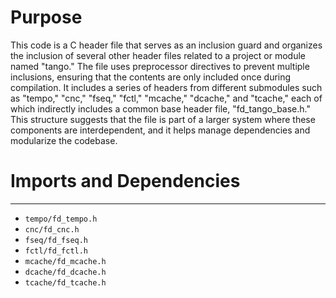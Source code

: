 # Purpose
This code is a C header file that serves as an inclusion guard and organizes the inclusion of several other header files related to a project or module named "tango." The file uses preprocessor directives to prevent multiple inclusions, ensuring that the contents are only included once during compilation. It includes a series of headers from different submodules such as "tempo," "cnc," "fseq," "fctl," "mcache," "dcache," and "tcache," each of which indirectly includes a common base header file, "fd_tango_base.h." This structure suggests that the file is part of a larger system where these components are interdependent, and it helps manage dependencies and modularize the codebase.
# Imports and Dependencies

---
- `tempo/fd_tempo.h`
- `cnc/fd_cnc.h`
- `fseq/fd_fseq.h`
- `fctl/fd_fctl.h`
- `mcache/fd_mcache.h`
- `dcache/fd_dcache.h`
- `tcache/fd_tcache.h`


